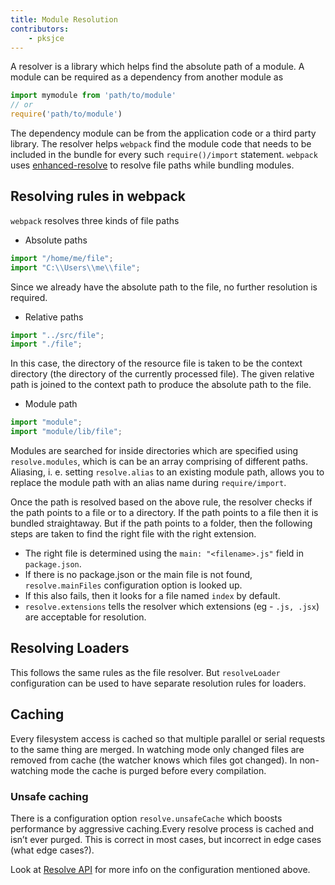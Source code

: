 ```yaml
---
title: Module Resolution
contributors:
    - pksjce
---
```


A resolver is a library which helps find the absolute path of a module.
A module can be required as a dependency from another module as

```js
import mymodule from 'path/to/module'
// or
require('path/to/module')
```

The dependency module can be from the application code or a third party library. The resolver helps
`webpack` find the module code that needs to be included in the bundle for every such `require()/import` statement.
`webpack` uses [enhanced-resolve](https://github.com/webpack/enhanced-resolve) to resolve file paths while bundling modules.

## Resolving rules in webpack

`webpack` resolves three kinds of file paths

* Absolute paths

```js
import "/home/me/file";
import "C:\\Users\\me\\file";
```

Since we already have the absolute path to the file, no further resolution is required.

* Relative paths

```js
import "../src/file";
import "./file";
```

In this case, the directory of the resource file is taken to be the context directory (the directory of the currently processed file). The given relative path is joined to the context path to produce the absolute path to the file.

* Module path

```js
import "module";
import "module/lib/file";
```

Modules are searched for inside directories which are specified using `resolve.modules`, which is can be an array comprising of different paths.
Aliasing, i. e. setting `resolve.alias` to an existing module path, allows you to replace the module path with an alias name during `require/import`.

Once the path is resolved based on the above rule, the resolver checks if the path points to a file or to a directory. If the path points to a file then it is bundled straightaway.
But if the path points to a folder, then the following steps are taken to find the right file with the right extension.
* The right file is determined using the `main: "<filename>.js"` field in `package.json`.
* If there is no package.json or the main file is not found, `resolve.mainFiles` configuration option is looked up.
* If this also fails, then it looks for a file named `index` by default.
* `resolve.extensions` tells the resolver which extensions (eg - `.js, .jsx`) are acceptable for resolution.

## Resolving Loaders

This follows the same rules as the file resolver. But `resolveLoader` configuration can be used to have separate resolution rules for loaders.

## Caching

Every filesystem access is cached so that multiple parallel or serial requests to the same thing are merged. In watching mode only changed files are removed from cache (the watcher knows which files got changed). In non-watching mode the cache is purged before every compilation.

### Unsafe caching

There is a configuration option `resolve.unsafeCache` which boosts performance by aggressive caching.Every resolve process is cached and isn’t ever purged. This is correct in most cases, but incorrect in edge cases (what edge cases?).

Look at [Resolve API](/configuration/resolve) for more info on the configuration mentioned above.